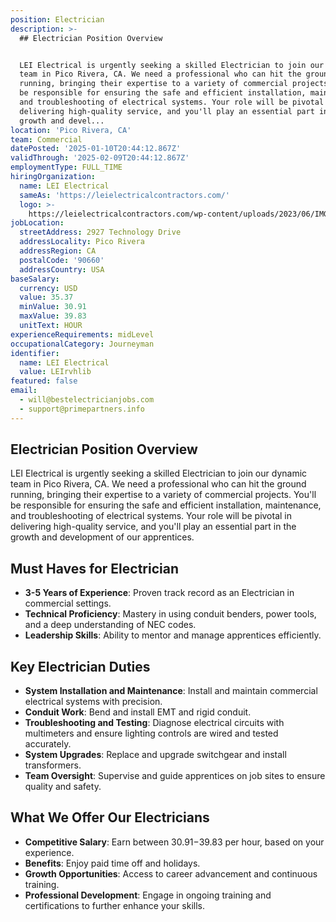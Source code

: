 ```yaml
---
position: Electrician
description: >-
  ## Electrician Position Overview


  LEI Electrical is urgently seeking a skilled Electrician to join our dynamic
  team in Pico Rivera, CA. We need a professional who can hit the ground
  running, bringing their expertise to a variety of commercial projects. You'll
  be responsible for ensuring the safe and efficient installation, maintenance,
  and troubleshooting of electrical systems. Your role will be pivotal in
  delivering high-quality service, and you'll play an essential part in the
  growth and devel...
location: 'Pico Rivera, CA'
team: Commercial
datePosted: '2025-01-10T20:44:12.867Z'
validThrough: '2025-02-09T20:44:12.867Z'
employmentType: FULL_TIME
hiringOrganization:
  name: LEI Electrical
  sameAs: 'https://leielectricalcontractors.com/'
  logo: >-
    https://leielectricalcontractors.com/wp-content/uploads/2023/06/IMG_2720-e1686941081414-1024x614-1.png
jobLocation:
  streetAddress: 2927 Technology Drive
  addressLocality: Pico Rivera
  addressRegion: CA
  postalCode: '90660'
  addressCountry: USA
baseSalary:
  currency: USD
  value: 35.37
  minValue: 30.91
  maxValue: 39.83
  unitText: HOUR
experienceRequirements: midLevel
occupationalCategory: Journeyman
identifier:
  name: LEI Electrical
  value: LEIrvhlib
featured: false
email:
  - will@bestelectricianjobs.com
  - support@primepartners.info
---
```




## Electrician Position Overview

LEI Electrical is urgently seeking a skilled Electrician to join our dynamic team in Pico Rivera, CA. We need a professional who can hit the ground running, bringing their expertise to a variety of commercial projects. You'll be responsible for ensuring the safe and efficient installation, maintenance, and troubleshooting of electrical systems. Your role will be pivotal in delivering high-quality service, and you'll play an essential part in the growth and development of our apprentices.

## Must Haves for Electrician

- **3-5 Years of Experience**: Proven track record as an Electrician in commercial settings.
- **Technical Proficiency**: Mastery in using conduit benders, power tools, and a deep understanding of NEC codes.
- **Leadership Skills**: Ability to mentor and manage apprentices efficiently.

## Key Electrician Duties

- **System Installation and Maintenance**: Install and maintain commercial electrical systems with precision.
- **Conduit Work**: Bend and install EMT and rigid conduit.
- **Troubleshooting and Testing**: Diagnose electrical circuits with multimeters and ensure lighting controls are wired and tested accurately.
- **System Upgrades**: Replace and upgrade switchgear and install transformers.
- **Team Oversight**: Supervise and guide apprentices on job sites to ensure quality and safety.

## What We Offer Our Electricians

- **Competitive Salary**: Earn between $30.91-$39.83 per hour, based on your experience.
- **Benefits**: Enjoy paid time off and holidays.
- **Growth Opportunities**: Access to career advancement and continuous training.
- **Professional Development**: Engage in ongoing training and certifications to further enhance your skills.